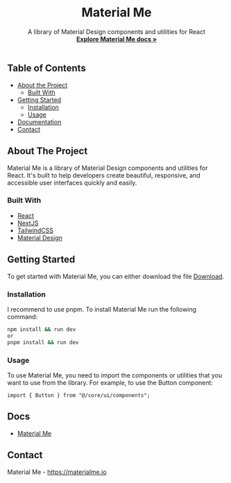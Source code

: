 <br>
<div align="center">
  <h1 align="center">Material Me</h1>
  <p align="center">
    A library of Material Design components and utilities for React
    <br />
    <a href="https://materialme.io"><strong>Explore Material Me docs »</strong></a>
    <br />
    <br />
  </p>
</div>

<!-- TABLE OF CONTENTS -->

## Table of Contents

- [About the Project](#about-the-project)
    - [Built With](#built-with)
- [Getting Started](#getting-started)
    - [Installation](#installation)
    - [Usage](#usage)
- [Documentation](#documentation)
- [Contact](#contact)

<!-- ABOUT THE PROJECT -->

## About The Project

Material Me is a library of Material Design components and utilities for React. It's built to help developers create beautiful, responsive, and accessible user interfaces quickly and easily.

### Built With

- [React](https://reactjs.org/)
- [NextJS](https://nextjs.org/)
- [TailwindCSS](https://tailwindcss.com/)
- [Material Design](https://material.io/)

<!-- GETTING STARTED -->

## Getting Started

To get started with Material Me, you can either download the file [Download](https://materialme.io/).

### Installation

I recommend to use pnpm.
To install Material Me run the following command:

```sh
npm install && run dev
or
pnpm install && run dev
```

### Usage

To use Material Me, you need to import the components or utilities that you want to use from the library. For example, to use the Button component:

```
import { Button } from "@/core/ui/components";
```

<!-- DOCUMENTATION -->

## Docs

- [Material Me](https://materialme.io/)

<!-- CONTACT -->

## Contact

Material Me - https://materialme.io
